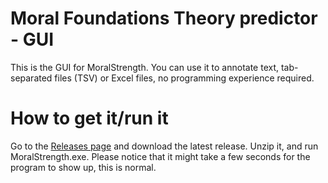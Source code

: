 # Moral Foundations Theory predictor - GUI

This is the GUI for MoralStrength. You can use it to annotate text, tab-separated files (TSV) or Excel files, no programming experience required.

# How to get it/run it

Go to the [Releases page](https://github.com/oaraque/moral-foundations-gui/releases) and download the latest release. Unzip it, and run MoralStrength.exe. Please notice that it might take a few seconds for the program to show up, this is normal.

